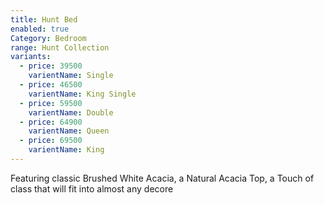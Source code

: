 ```yaml
---
title: Hunt Bed
enabled: true
Category: Bedroom
range: Hunt Collection
variants:
  - price: 39500
    varientName: Single
  - price: 46500
    varientName: King Single
  - price: 59500
    varientName: Double
  - price: 64900
    varientName: Queen
  - price: 69500
    varientName: King
---
```

Featuring classic Brushed White Acacia, a Natural Acacia Top, a Touch of class that will fit into almost any decore
